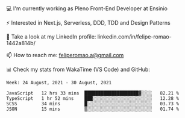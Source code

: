 💻 I'm currently working as Pleno Front-End Developer at Ensinio

⚡ Interested in Next.js, Serverless, DDD, TDD and Design Patterns

👥 Take a look at my LinkedIn profile: linkedin.com/in/felipe-romao-1442a814b/

📫 How to reach me: feliperomao.a@gmail.com

📊 Check my stats from WakaTime (VS Code) and GitHub:

<!--START_SECTION:waka-->
```text
Week: 24 August, 2021 - 30 August, 2021

JavaScript   12 hrs 33 mins  ████████████████████▓░░░░   82.21 % 
TypeScript   1 hr 52 mins    ███░░░░░░░░░░░░░░░░░░░░░░   12.28 % 
SCSS         34 mins         █░░░░░░░░░░░░░░░░░░░░░░░░   03.73 % 
JSON         15 mins         ▒░░░░░░░░░░░░░░░░░░░░░░░░   01.74 % 
```
<!--END_SECTION:waka-->
